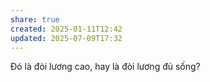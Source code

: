 ```yaml
---
share: true
created: 2025-01-11T12:42
updated: 2025-07-09T17:32
---
```

Đó là đòi lương cao, hay là đòi lương đủ sống? 
